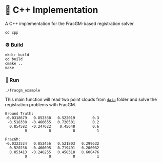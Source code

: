 # :croissant: C++ Implementation
A C++ implementation for the FracGM-based registration solver.
```shell
cd cpp
```

### :gear: Build
```shell
mkdir build
cd build
cmake ..
make
```

### :checkered_flag: Run
```shell
./fracgm_example
```

This main function will read two point clouds from [`data`](../data) folder and
solve the registration problems with FracGM.

```shell
Ground Truth:
-0.0318679   0.852338   0.522019        0.3
 -0.518338  -0.460655   0.720501        0.2
  0.854582  -0.247622    0.45648        0.6
         0          0          0          1

FracGM:
-0.0322524   0.852456   0.521803   0.299632
 -0.520236  -0.460095   0.719491   0.200032
  0.853413  -0.248255   0.458318   0.600476
         0          0          0          1

```
